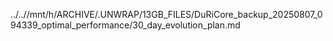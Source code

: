 ../..//mnt/h/ARCHIVE/.UNWRAP/13GB_FILES/DuRiCore_backup_20250807_094339_optimal_performance/30_day_evolution_plan.md